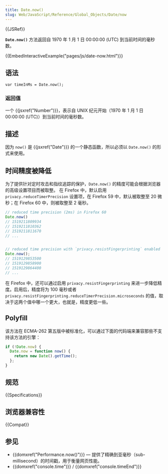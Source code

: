 ```yaml
---
title: Date.now()
slug: Web/JavaScript/Reference/Global_Objects/Date/now
---
```


{{JSRef}}

**`Date.now()`** 方法返回自 1970 年 1 月 1 日 00:00:00 (UTC) 到当前时间的毫秒数。

{{EmbedInteractiveExample("pages/js/date-now.html")}}

## 语法

```plain
var timeInMs = Date.now();
```

### 返回值

一个 {{jsxref("Number")}}，表示自 UNIX 纪元开始（1970 年 1 月 1 日 00:00:00 (UTC)）到当前时间的毫秒数。

## 描述

因为 `now()` 是 {{jsxref("Date")}} 的一个静态函数，所以必须以 `Date.now()` 的形式来使用。

## 时间精度被降低

为了提供针对定时攻击和指纹追踪的保护，`Date.now()` 的精度可能会根据浏览器的高级设置项目而被取整。
在 Firefox 中，默认启用 `privacy.reduceTimerPrecision` 设置项，在 Firefox 59 中，默认被取整至 20 微秒；在 Firefox 60 中，则被取整至 2 毫秒。

```js
// reduced time precision (2ms) in Firefox 60
Date.now()
// 1519211809934
// 1519211810362
// 1519211811670
// ...


// reduced time precision with `privacy.resistFingerprinting` enabled
Date.now();
// 1519129853500
// 1519129858900
// 1519129864400
// ...
```

在 Firefox 中，还可以通过启用 `privacy.resistFingerprinting` 来进一步降低精度。启用后，精度将为 100 毫秒或者 `privacy.resistFingerprinting.reduceTimerPrecision.microseconds` 的值，取决于这两个值中哪一个更大，也就是，精度更低一些。

## Polyfill

该方法在 ECMA-262 第五版中被标准化，可以通过下面的代码端来兼容那些不支持该方法的引擎：

```js
if (!Date.now) {
  Date.now = function now() {
    return new Date().getTime();
  };
}
```

## 规范

{{Specifications}}

## 浏览器兼容性

{{Compat}}

## 参见

- {{domxref("Performance.now()")}} — 提供了精确到亚毫秒（sub-millisecond）的时间戳，用于衡量网页性能。
- {{domxref("console.time")}} / {{domxref("console.timeEnd")}}
